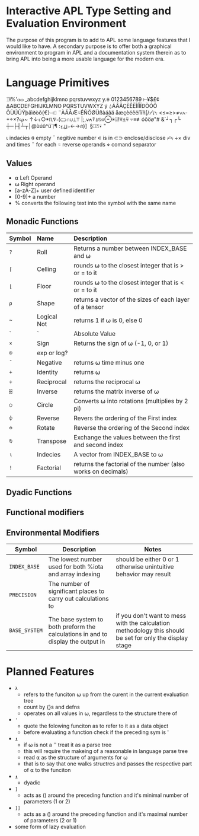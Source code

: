 Interactive APL Type Setting and Evaluation Environment
=======================================================

The purpose of this program is to add to APL some language features that I would like to have.
A secondary purpose is to offer both a graphical environment to program in APL and a documentation system therein as to bring APL into being a more usable language for the modern era.

Language Primitives
===================

⌶ɫ%'⍺⍵
_abcdefghijklmno   pqrstuvwxyz  y.⍬
0123456789 ⊢¥$£¢   ∆ABCDEFGHIJKLMNO
PQRSTUVWXYZ  ý     ⍙ÁÂÃÇÈÊËÌÍÎÏÐÒÓÔ
ÕÙÚÛÝþãìðòõ{€}⊣⌷   ¨ÀÄÅÆ⍨ÉÑÖØÜßàáâä
åæçèéêëíîïñ[/⌿\⍀   <≤=≥>≠∨∧-+÷×?∊⍴~
↑↓⍳○*⌈⌊∇∘(⊂⊃∩∪⊥⊤   |;,⍱⍲⍒⍋⍉⌽⊖⍟⌹!⍕⍎⍫
⍪≡≢óôöø"# &´┘┐┌└   ┼─├┤┴┬│@ùúû^ü`∣¶
:⍷¿¡⋄←→⍝)]  §⎕⍞⍣   "


⍳ indacies
⍬ empty
¯ negitive number
∊ is in
⊂⊃ enclose/disclose
⌿⍀
÷× div and times
¨ for each
⍨ reverse operands
⋄ comand separator

Values
------
* ⍺ Left Operand
* ⍵ Right operand
* [a-zA-Z]+ user defined identifier
* [0-9]+ a number
* % converts the following text into the symbol with the same name

Monadic Functions
-----------------
| Symbol | Name | Description |
|:------ |:---- |:----------- |
| `?` | Roll | Returns a number between INDEX_BASE and ⍵
| `⌈` | Celling | rounds ⍵ to the closest integer that is > or = to it
| `⌊` | Floor | rounds ⍵ to the closest integer that is < or = to it
| `⍴` | Shape | returns a vector of the sizes of each layer of a tensor
| `~` | Logical Not | returns 1 if ⍵ is 0, else 0
| `|` | Absolute Value | Returns the absolute value of ⍵
| `×` | Sign | Returns the sign of ⍵ (-1, 0, or 1)
| `⍟` | exp or log?
| `¯` | Negative | returns ⍵ time minus one
| `+` | Identity | returns ⍵
| `÷` | Reciprocal | returns the reciprocal ⍵
| `⌹` | Inverse | returns the matrix inverse of ⍵
| `○` | Circle | Converts ⍵ into rotations (multiplies by 2 pi)
| `⌽` | Reverse | Revers the ordering of the First index
| `⊖` | Rotate | Reverse the ordering of the Second index
| `⍉` | Transpose | Exchange the values between the first and second index 
| `⍳` | Indecies | A vector from INDEX_BASE to ⍵ |
| `!` | Factorial | returns the factorial of the number (also works on decimals)

Dyadic Functions
----------------

Functional modifiers
--------------------

Environmental Modifiers
-----------------------
| Symbol | Description | Notes |
| ------ | ----------- | ----- |
| `INDEX_BASE` | The lowest number used for both %iota and array indexing | should be either 0 or 1 otherwise unintuitive behavior may result |
| `PRECISION` | The number of significant places to carry out calculations to
| `BASE_SYSTEM` | The base system to both preform the calculations in and to display the output in | if you don't want to mess with the calculation methodology this should be set for only the display stage |

Planned Features
================
* `λ`
   * refers to the funciton ⍵ up from the curent in the current evaluation tree
   * count by {}s and defns
   * operates on all values in ⍵, regardless to the structure there of
* `'`
   * quote the folowing funciton as to refer to it as a data object
   * before evaluating a function check if the preceding sym is '
* `⍎`
   * if ⍵ is not a '' treat it as a parse tree
   * this will require the makeing of a reasonable in language parse tree
   * read ⍺ as the structure of arguments for ⍵
   *   that is to say that one walks structres and passes the respective part of ⍺ to the funciton
* `⍎`
   * dyadic
* `]`
   * acts as () around the preceding function and it's minimal number of parameters (1 or 2)
* `]]`
   * acts as a () around the preceding function and it's maximal number of parameters (2 or 1)
* some form of lazy evaluation
